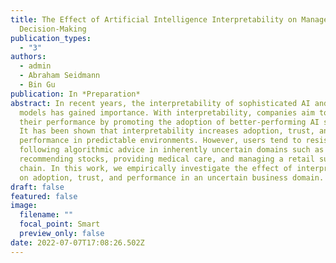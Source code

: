 ```yaml
---
title: The Effect of Artificial Intelligence Interpretability on Managerial
  Decision-Making
publication_types:
  - "3"
authors:
  - admin
  - Abraham Seidmann
  - Bin Gu
publication: In *Preparation*
abstract: In recent years, the interpretability of sophisticated AI and ML
  models has gained importance. With interpretability, companies aim to increase
  their performance by promoting the adoption of better-performing AI systems.
  It has been shown that interpretability increases adoption, trust, and
  performance in predictable environments. However, users tend to resist
  following algorithmic advice in inherently uncertain domains such as
  recommending stocks, providing medical care, and managing a retail supply
  chain. In this work, we empirically investigate the effect of interpretability
  on adoption, trust, and performance in an uncertain business domain.
draft: false
featured: false
image:
  filename: ""
  focal_point: Smart
  preview_only: false
date: 2022-07-07T17:08:26.502Z
---
```


